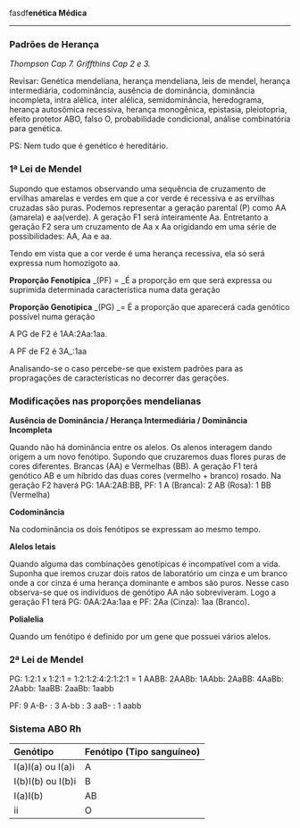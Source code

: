 fasdf**enética Médica**

---

### Padrões de Herança

_Thompson Cap 7.  Griffthins Cap 2 e 3._

Revisar: Genética mendeliana, herança mendeliana, leis de mendel, herança intermediária, codominância, ausência de dominância, dominância incompleta, intra alélica, inter alélica, semidominância, heredograma, herança autosômica recessiva, herança monogênica, epistasia, pleiotopria, efeito protetor ABO, falso O, probabilidade condicional, análise combinatória para genética.

PS: Nem tudo que é genético é hereditário.

### **1ª Lei de Mendel**

Supondo que estamos observando uma sequência de cruzamento de ervilhas amarelas e verdes em que a cor verde é recessiva e as ervilhas cruzadas são puras. Podemos representar a geração parental \(P\) como AA \(amarela\) e aa\(verde\). A geração F1 será inteiramente Aa. Entretanto a geração F2 sera um cruzamento de Aa x Aa origidando em uma série de possibilidades: AA, Aa  e aa.

Tendo em vista que a cor verde é uma herança recessiva, ela só será expressa num homozigoto aa.

**Proporção Fenotípica** _\(PF\) = _É a proporção em que será expressa ou suprimida determinada característica numa data geração

**Proporção Genotipica** _\(PG\) _= É a proporção que aparecerá cada genótico possível numa geração

A PG de F2 é 1AA:2Aa:1aa.

A PF de F2 é 3A\_:1aa

Analisando-se o caso percebe-se que existem padrões para as propragações de características no decorrer das gerações.

### **Modificações nas proporções mendelianas**

**Ausência de Dominância / Herança Intermediária / Dominância Incompleta**

Quando não há dominância entre os alelos. Os alenos interagem dando origem a um novo fenótipo. Supondo que cruzaremos duas flores puras de cores diferentes. Brancas \(AA\) e Vermelhas \(BB\). A geração F1 terá genótico AB e um híbrido das duas cores \(vermelho + branco\) rosado. Na geração F2 haverá PG: 1AA:2AB:BB, PF: 1 A \(Branca\): 2 AB \(Rosa\): 1 BB \(Vermelha\)

**Codominância**

Na codominância os dois fenótipos se expressam ao mesmo tempo.

**Alelos letais**

Quando alguma das combinações genotípicas é incompatível com a vida. Suponha que iremos cruzar dois ratos de laboratório um cinza e um branco onde a cor cinza é uma herança dominante e ambos são puros. Nesse caso observa-se que os indivíduos de genótipo AA não sobreviveram. Logo a geração F1 terá PG: 0AA:2Aa:1aa e PF: 2Aa \(Cinza\): 1aa \(Branco\).

**Polialelia**

Quando um fenótipo é definido por um gene que possuei vários alelos.

### 2ª Lei de Mendel

PG: 1:2:1 x 1:2:1 =  1:2:1:2:4:2:1:2:1 = 1 AABB: 2AABb: 1AAbb: 2AaBB: 4AaBb: 2Aabb: 1aaBB: 2aaBb: 1aabb

PF: 9 A-B- : 3 A-bb : 3 aaB- : 1 aabb

### Sistema ABO Rh

| Genótipo | Fenótipo \(Tipo sanguíneo\) |
| :--- | :--- |
| I\(a\)I\(a\)  ou  I\(a\)i | A |
| I\(b\)I\(b\)  ou I\(b\)i | B |
| I\(a\)I\(b\) | AB |
| ii | O |



